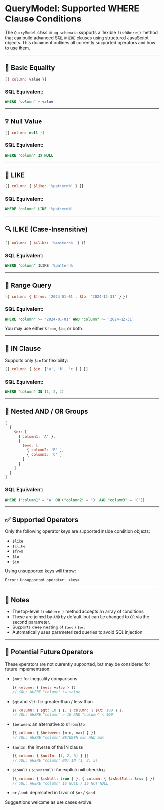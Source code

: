# QueryModel: Supported WHERE Clause Conditions

The `QueryModel` class in `pg-schemata` supports a flexible `findWhere()` method that can build advanced SQL `WHERE` clauses using structured JavaScript objects. This document outlines all currently supported operators and how to use them.

---

## 🔧 Basic Equality

```js
[{ column: value }]
```

### SQL Equivalent:
```sql
WHERE "column" = value
```

---

## ❔ Null Value

```js
[{ column: null }]
```

### SQL Equivalent:
```sql
WHERE "column" IS NULL
```

---

## 🔎 LIKE

```js
[{ column: { $like: '%pattern%' } }]
```

### SQL Equivalent:
```sql
WHERE "column" LIKE '%pattern%'
```

---

## 🔍 ILIKE (Case-Insensitive)

```js
[{ column: { $ilike: '%pattern%' } }]
```

### SQL Equivalent:
```sql
WHERE "column" ILIKE '%pattern%'
```

---

## 🔢 Range Query

```js
[{ column: { $from: '2024-01-01', $to: '2024-12-31' } }]
```

### SQL Equivalent:
```sql
WHERE "column" >= '2024-01-01' AND "column" <= '2024-12-31'
```

You may use either `$from`, `$to`, or both.

---

## 🧮 IN Clause

Supports only `$in` for flexibility:

```js
[{ column: { $in: ['a', 'b', 'c'] } }]
```

### SQL Equivalent:
```sql
WHERE "column" IN (1, 2, 3)
```

---

## 🔁 Nested AND / OR Groups

```js
[
  {
    $or: [
      { column1: 'A' },
      {
        $and: [
          { column2: 'B' },
          { column3: 'C' }
        ]
      }
    ]
  }
]
```

### SQL Equivalent:
```sql
WHERE ("column1" = 'A' OR ("column2" = 'B' AND "column3" = 'C'))
```

---

## ✅ Supported Operators

Only the following operator keys are supported inside condition objects:
- `$like`
- `$ilike`
- `$from`
- `$to`
- `$in`

Using unsupported keys will throw:  
```txt
Error: Unsupported operator: <key>
```

---

## 📝 Notes

- The top-level `findWhere()` method accepts an array of conditions.
- These are joined by `AND` by default, but can be changed to `OR` via the second parameter.
- Supports deep nesting of `$and` / `$or`.
- Automatically uses parameterized queries to avoid SQL injection.

---

## 🧪 Potential Future Operators

These operators are not currently supported, but may be considered for future implementation:

- `$not`: for inequality comparisons  
  ```js
  [{ column: { $not: value } }]
  // SQL: WHERE "column" != value
  ```

- `$gt` and `$lt`: for greater-than / less-than  
  ```js
  [{ column: { $gt: 10 } }, { column: { $lt: 100 } }]
  // SQL: WHERE "column" > 10 AND "column" < 100
  ```

- `$between`: an alternative to `$from`/`$to`  
  ```js
  [{ column: { $between: [min, max] } }]
  // SQL: WHERE "column" BETWEEN min AND max
  ```

- `$notIn`: the inverse of the IN clause  
  ```js
  [{ column: { $notIn: [1, 2, 3] } }]
  // SQL: WHERE "column" NOT IN (1, 2, 3)
  ```

- `$isNull` / `$isNotNull`: for explicit null checking  
  ```js
  [{ column: { $isNull: true } }, { column: { $isNotNull: true } }]
  // SQL: WHERE "column" IS NULL / IS NOT NULL
  ```

- `or` / `and`: deprecated in favor of `$or` / `$and`

Suggestions welcome as use cases evolve.
